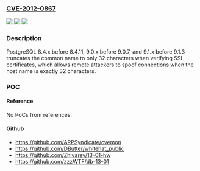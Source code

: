 ### [CVE-2012-0867](https://cve.mitre.org/cgi-bin/cvename.cgi?name=CVE-2012-0867)
![](https://img.shields.io/static/v1?label=Product&message=n%2Fa&color=blue)
![](https://img.shields.io/static/v1?label=Version&message=%3D%20n%2Fa%20&color=brighgreen)
![](https://img.shields.io/static/v1?label=Vulnerability&message=n%2Fa&color=brighgreen)

### Description

PostgreSQL 8.4.x before 8.4.11, 9.0.x before 9.0.7, and 9.1.x before 9.1.3 truncates the common name to only 32 characters when verifying SSL certificates, which allows remote attackers to spoof connections when the host name is exactly 32 characters.

### POC

#### Reference
No PoCs from references.

#### Github
- https://github.com/ARPSyndicate/cvemon
- https://github.com/DButter/whitehat_public
- https://github.com/Zhivarev/13-01-hw
- https://github.com/zzzWTF/db-13-01

